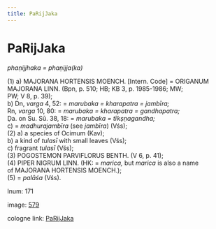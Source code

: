 ```yaml
---
title: PaRijJaka
---
```


# PaRijJaka

<i>phaṇijjhaka = phaṇijja(ka)</i>  <div n="P" />(1) a) <bot>MAJORANA HORTENSIS MOENCH.</bot> [Intern. Code] = <bot>ORIGANUM <div n="lb" />MAJORANA LINN.</bot> (Bpn, p. 510; HB; KB 3, p. 1985-1986; MW; <div n="lb" />PW; V 8, p. 39); <div n="lb" />b) Dn, <i>varga</i> 4, 52: = <i>marubaka = kharapatra = jambīra;</i> <div n="lb" />Rn, <i>varga</i> 10, 80: = <i>marubaka = kharapatra = gandhapatra;</i> <div n="lb" />Ḍa. on Su. Sū. 38, 18: = <i>marubaka = tīkṣṇagandha;</i> <div n="lb" />c) = <i>madhurajambīra</i> (see <i>jambīra</i>) (Vśs); <div n="P" />(2) a) a species of Ocimum (Kav); <div n="lb" />b) a kind of <i>tulasī</i> with small leaves (Vśs); <div n="lb" />c) fragrant <i>tulasī</i> (Vśs); <div n="P" />(3) <bot>POGOSTEMON PARVIFLORUS BENTH.</bot> (V 6, p. 41); <div n="P" />(4) <bot>PIPER NIGRUM LINN.</bot> (HK: = <i>marica,</i> but <i>marica</i> is also a name <div n="lb" />of <bot>MAJORANA HORTENSIS MOENCH.</bot>); <div n="P" />(5) = <i>palāśa</i> (Vśs).

lnum: 171

image: [579](https://www.sanskrit-lexicon.uni-koeln.de/scans/csl-apidev/servepdf.php?dict=snp&page=579)

cologne link: [PaRijJaka](https://sanskrit-lexicon.uni-koeln.de/scans/csl-apidev/getword.php?dict=snp&key=PaRijJaka)

